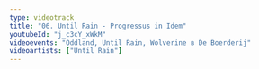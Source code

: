 ```yaml
---
type: videotrack
title: "06. Until Rain - Progressus in Idem"
youtubeId: "j_c3cY_xWkM"
videoevents: "Oddland, Until Rain, Wolverine в De Boerderij"
videoartists: ["Until Rain"]
---
```

